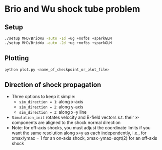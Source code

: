 # Brio and  Wu shock tube problem

## Setup

```bash
./setup MHD/BrioWu -auto -1d +ug +nofbs +sparkGLM
./setup MHD/BrioWu -auto -2d +ug +nofbs +sparkGLM
```

## Plotting

```bash
python plot.py <name_of_checkpoint_or_plot_file>
```

## Direction of shock propagation

- Three options to keep it simple:
  - `sim_direction = 1`: along x-axis
  - `sim_direction = 2`: along y-axis
  - `sim_direction = 3`: along x=y line
- `Simulation_init` rotates velocity and B-field vectors s.t. their x-components are aligned to the shock normal direction
- Note: for off-axis shocks, you must adjust the coordinate limits if you want the same resolution along x=y as each independently, i.e., for xmax/ymax = 1 for an on-axis shock, xmax=ymax=sqrt(2) for an off-axis shock
